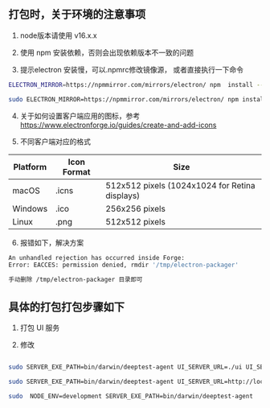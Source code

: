 
## 打包时，关于环境的注意事项

1. node版本请使用 v16.x.x

2. 使用 npm 安装依赖，否则会出现依赖版本不一致的问题

3. 提示electron 安装慢，可以.npmrc修改镜像源， 或者直接执行一下命令

```bash
ELECTRON_MIRROR=https://npmmirror.com/mirrors/electron/ npm  install --registry=https://registry.npmmirror.com

sudo ELECTRON_MIRROR=https://npmmirror.com/mirrors/electron/ npm install electron -g --unsafe-perm=true --allow-root
```

4. 关于如何设置客户端应用的图标，参考
   https://www.electronforge.io/guides/create-and-add-icons

5. 不同客户端对应的格式

| Platform | Icon Format | Size           |
|----------|-------------|----------------|
| macOS    | .icns       | 512x512 pixels  (1024x1024 for Retina displays) |
| Windows  | .ico        | 256x256 pixels               |
| Linux    | .png        |      512x512 pixels          |


6. 报错如下，解决方案

```bash
An unhandled rejection has occurred inside Forge:
Error: EACCES: permission denied, rmdir '/tmp/electron-packager'

手动删除 /tmp/electron-packager 目录即可
```



## 具体的打包打包步骤如下

1. 打包 UI 服务

2. 修改 


```bash

sudo SERVER_EXE_PATH=bin/darwin/deeptest-agent UI_SERVER_URL=./ui UI_SERVER_PORT=8000 yarn start

sudo SERVER_EXE_PATH=bin/darwin/deeptest-agent UI_SERVER_URL=http://localhost:5173/  UI_SERVER_PORT=8000 yarn start

sudo  NODE_ENV=development SERVER_EXE_PATH=bin/darwin/deeptest-agent    UI_SERVER_PORT=8000 yarn start


```



